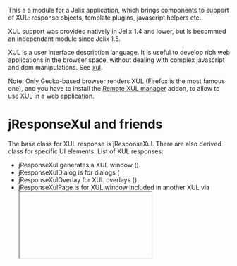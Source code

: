 
This a a module for a Jelix application, which brings components to support of XUL:
response objects, template plugins, javascript helpers etc..

XUL support was provided natively in Jelix 1.4 and lower, but is becommed an
independant module since Jelix 1.5.

XUL is a user interface description language. It is useful to develop rich web
applications in the browser space, without dealing with complex javascript
and dom manipulations. See [xul](http://developer.mozilla.org/en/XUL). 

Note: Only Gecko-based browser renders XUL (Firefox is the most famous one),
and you have to install the [Remote XUL manager](https://addons.mozilla.org/fr/firefox/addon/remote-xul-manager/) addon,
to allow to use XUL in a web application.


jResponseXul and friends
========================

The base class for XUL response is jResponseXul. There are also derived class for specific UI elements.
List of XUL responses:   
  * jResponseXul generates a XUL window (<window>). 
  * jResponseXulDialog is for dialogs (<dialog>). 
  * jResponseXulOverlay for XUL overlays (<overlay>)
  * jResponseXulPage is for XUL window included in another XUL via <iframe> 

As jResponseHtml, jResponseXul generates its main tag but also links
to stylesheets, javascripts scripts and overlays (static or dynamic).


Generating XUL
==============

Here is the different XUL response aliases :

```php
  $window = $this->getResponse("xul");
  $dialog = $this->getResponse("xuldialog");
  $overlay = $this->getResponse("xuloverlay");
  $page = $this->getResponse("xulpage");
```

Below, we'll use `$window` but all examples work with other responses except contrary indications.

You can add attribute to XUL response main tag (<window>, <overlay>, <dialog> or <page>):

```php
  $window->rootAttributes = array("width"=>"300");
```

Linking stylsheets, scripts or overlays to XUL response is done through calls to
methods `addCssLink()`, `addJsLink()` and `addOverlay()`:

```php
  $window->addCssLink('style.css');
  $window->addJsLink('scripts.js');
  $window->addOverlay('overlay.xul');
```


Generating without template
===========================

If you don't want to use a template, you'll have to call `addContent` method
to populate your XUL response.

```php
   $rep->addContent('xul content');
```



Generating with a template
==========================

`$body` member property defines a jTpl object. `$bodyTpl` should be assigned the
template selector to use. And `$title` is to set the window title.

```php
 $window->title = "my super title";
 $window->bodyTpl = "mymodule~xullist";
 $window->body->assign("list", $list);
```

As jResponseHtml, you can include content before or after template content. Use
`addContent()` method. It takes a content string as first argument and a
boolean (optional) to indicate wether the content should be generated before
(true) or (after, default value) template content.

```php
$rep->addContent('XUL after template');
$rep->addContent('XUL before template', true);
```

You can also use zones for content.


Overlays
========

An overlay is a XUL file. It is useful to modify a XUL page without modifying
its source. Firefox extensions use overlays extensively. It can be also useful
in a web application and Jelix of course. A module could overload a XUL page of
another module using an overlay.

The use is truely simple, it is based on jelix events system. jResponseXul and
its derived class, emits an event before sending content. Modules can catch this
event and respond to it with an overlay url. if so, a `<?xul-overlay?>` tag
will be added to the response. 

The action using jResponseXul has to set `$fetchOverlays` to true:

```php
  $window->fetchOverlays = true;
```


if `$fetchOverlays` is not set, no event will be emitted and thus no extern
overlays will be included in the response.


Use case
========

Create a `jResponseXulOverlay` response. Say it is action "testa~xul:overlay1"
and "testb~xul:index" is the action displaying a XUL page where the overlay
should apply.

In "testa" module, an event listener should respond to "FetchXulOverlay" event
emitted by jResponseXul used in module "testb" action xul:index. In a file,
clases/testa.listener.php, you should have:

```php
class testaListener extends jEventListener{

   function onFetchXulOverlay($event){

   }
}
```


`FetchXulOverlay` event as a parameter "tpl", which value is the template
selector used by "testb~xul:index" action. Imagine this selector is
"testb~mainxul". If this template corresponds to your overlay, you will respond
to the event indicating an overlay url. 

```php
class testaListener extends jEventListener{

   function onFetchXulOverlay($event){
      if($event->getParam('tpl') == 'testb~mainxul'){
            $event->Add('testa~xul:overlay1');
        }
   }
}
```

Do not forget to declare this listener in events.xml file of "testa" module:

```xml
<events xmlns="http://jelix.org/ns/events/1.0">
   <listener name="testa">
       <event name="FetchXulOverlay" />
   </listener>
</events>
```

There you are, overlay1 of module "testa" will be loaded with page xul:index of
module "testb".

